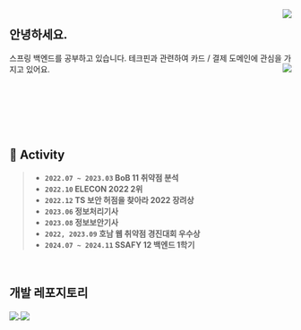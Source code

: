 <img align="right" src="https://hits.seeyoufarm.com/api/count/incr/badge.svg?url=https%3A%2F%2Fgithub.com%2Fjudangs&count_bg=%23ECADFD&title_bg=%23555555&icon=github.svg&icon_color=%23E7E7E7&title=Github&edge_flat=false"/>

## 안녕하세요.

<div width="30%">
스프링 백엔드를 공부하고 있습니다.
테크핀과 관련하여 카드 / 결제 도메인에 관심을 가지고 있어요.
  <img align="right" src="http://mazassumnida.wtf/api/v2/generate_badge?boj=wneotjd228">
</div>

</br>
</br>
</br>
</br>
</br>
</br>

## 🧸 Activity
> - **`2022.07 ~ 2023.03` BoB 11 취약점 분석**
> - **`2022.10`           ELECON 2022 2위**
> - **`2022.12`           TS 보안 허점을 찾아라 2022 장려상**
> - **`2023.06`           정보처리기사**
> - **`2023.08`           정보보안기사**
> - **`2022, 2023.09`           호남 웹 취약점 경진대회 우수상**
> - **`2024.07 ~ 2024.11` SSAFY 12 백엔드 1학기**

</br>

## 개발 레포지토리
<a href="https://github.com/judangs/algorithm">
  <img align="center" src="https://github-readme-stats.vercel.app/api/pin/?username=judangs&repo=algorithm&theme=dark&size_weight=0.5&count_weight=0.7" />
</a>
<a href="https://github.com/judangs/dev-group-bank-msa">
  <img align="center" src="https://github-readme-stats.vercel.app/api/pin/?username=judangs&repo=dev-group-bank-msa&theme=dark&size_weight=0.5&count_weight=0.7" />
</a>
